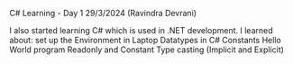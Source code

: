 C# Learning - Day 1  29/3/2024 (Ravindra Devrani)

I also started learning C# which is used in .NET development. I learned about:
set up the Environment in Laptop
Datatypes in C#
Constants
Hello World program
Readonly and Constant
Type casting (Implicit and Explicit)

